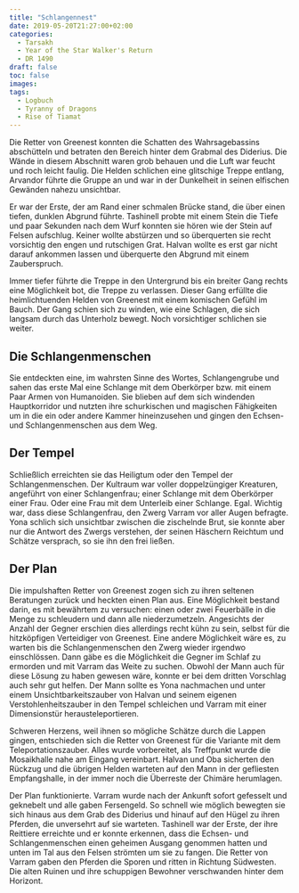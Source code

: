 ```yaml
---
title: "Schlangennest"
date: 2019-05-20T21:27:00+02:00
categories:
  - Tarsakh
  - Year of the Star Walker's Return
  - DR 1490
draft: false
toc: false
images:
tags: 
  - Logbuch
  - Tyranny of Dragons
  - Rise of Tiamat
---
```


Die Retter von Greenest konnten die Schatten des Wahrsagebassins abschütteln und betraten den Bereich hinter dem Grabmal des Diderius. Die Wände in diesem Abschnitt waren grob behauen und die Luft war feucht und roch leicht faulig. Die Helden schlichen eine glitschige Treppe entlang, Arvandor führte die Gruppe an und war in der Dunkelheit in seinen elfischen Gewänden nahezu unsichtbar.

Er war der Erste, der am Rand einer schmalen Brücke stand, die über einen tiefen, dunklen Abgrund führte. Tashinell probte mit einem Stein die Tiefe und paar Sekunden nach dem Wurf konnten sie hören wie der Stein auf Felsen aufschlug. Keiner wollte abstürzen und so überquerten sie recht vorsichtig den engen und rutschigen Grat. Halvan wollte es erst gar nicht darauf ankommen lassen und überquerte den Abgrund mit einem Zauberspruch.

Immer tiefer führte die Treppe in den Untergrund bis ein breiter Gang rechts eine Möglichkeit bot, die Treppe zu verlassen. Dieser Gang erfüllte die heimlichtuenden Helden von Greenest mit einem komischen Gefühl im Bauch. Der Gang schien sich zu winden, wie eine Schlagen, die sich langsam durch das Unterholz bewegt. Noch vorsichtiger schlichen sie weiter.

## Die Schlangenmenschen

Sie entdeckten eine, im wahrsten Sinne des Wortes, Schlangengrube und sahen das erste Mal eine Schlange mit dem Oberkörper bzw. mit einem Paar Armen von Humanoiden. Sie blieben auf dem sich windenden Hauptkorridor und nutzten ihre schurkischen und magischen Fähigkeiten um in die ein oder andere Kammer hineinzusehen und gingen den Echsen- und Schlangenmenschen aus dem Weg.

## Der Tempel

Schließlich erreichten sie das Heiligtum oder den Tempel der Schlangenmenschen. Der Kultraum war voller doppelzüngiger Kreaturen, angeführt von einer Schlangenfrau; einer Schlange mit dem Oberkörper einer Frau. Oder eine Frau mit dem Unterleib einer Schlange. Egal. Wichtig war, dass diese Schlangenfrau, den Zwerg Varram vor aller Augen befragte. Yona schlich sich unsichtbar zwischen die zischelnde Brut, sie konnte aber nur die Antwort des Zwergs verstehen, der seinen Häschern Reichtum und Schätze versprach, so sie ihn den frei ließen.

## Der Plan

Die impulshaften Retter von Greenest zogen sich zu ihren seltenen Beratungen zurück und heckten einen Plan aus. Eine Möglichkeit bestand darin, es mit bewährtem zu versuchen: einen oder zwei Feuerbälle in die Menge zu schleudern und dann alle niederzumetzeln. Angesichts der Anzahl der Gegner erschien dies allerdings recht kühn zu sein, selbst für die hitzköpfigen Verteidiger von Greenest. Eine andere Möglichkeit wäre es, zu warten bis die Schlangenmenschen den Zwerg wieder irgendwo einschlössen. Dann gäbe es die Möglichkeit die Gegner im Schlaf zu ermorden und mit Varram das Weite zu suchen. Obwohl der Mann auch für diese Lösung zu haben gewesen wäre, konnte er bei dem dritten Vorschlag auch sehr gut helfen. Der Mann sollte es Yona nachmachen und unter einem Unsichtbarkeitszauber von Halvan und seinem eigenen Verstohlenheitszauber in den Tempel schleichen und Varram mit einer Dimensionstür herausteleportieren.

Schweren Herzens, weil ihnen so mögliche Schätze durch die Lappen gingen, entschieden sich die Retter von Greenest für die Variante mit dem Teleportationszauber. Alles wurde vorbereitet, als Treffpunkt wurde die Mosaikhalle nahe am Eingang vereinbart. Halvan und Oba sicherten den Rückzug und die übrigen Helden warteten auf den Mann in der gefliesten Empfangshalle, in der immer noch die Überreste der Chimäre herumlagen.

Der Plan funktionierte. Varram wurde nach der Ankunft sofort gefesselt und geknebelt und alle gaben Fersengeld. So schnell wie möglich bewegten sie sich hinaus aus dem Grab des Diderius und hinauf auf den Hügel zu ihren Pferden, die unversehrt auf sie warteten. Tashinell war der Erste, der ihre Reittiere erreichte und er konnte erkennen, dass die Echsen- und Schlangenmenschen einen geheimen Ausgang genommen hatten und unten im Tal aus den Felsen strömten um sie zu fangen. Die Retter von Varram gaben den Pferden die Sporen und ritten in Richtung Südwesten. Die alten Ruinen und ihre schuppigen Bewohner verschwanden hinter dem Horizont.
